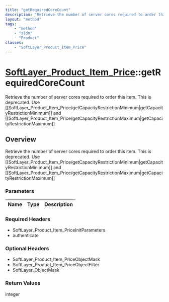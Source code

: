 ```yaml
---
title: "getRequiredCoreCount"
description: "Retrieve the number of server cores required to order this item. This is deprecated. Use [[SoftLayer_Product_Item_Price/... "
layout: "method"
tags:
    - "method"
    - "sldn"
    - "Product"
classes:
    - "SoftLayer_Product_Item_Price"
---
```

# [SoftLayer_Product_Item_Price](/reference/services/SoftLayer_Product_Item_Price)::getRequiredCoreCount

Retrieve the number of server cores required to order this item. This is deprecated. Use [[SoftLayer_Product_Item_Price/getCapacityRestrictionMinimum|getCapacityRestrictionMinimum]] and [[SoftLayer_Product_Item_Price/getCapacityRestrictionMaximum|getCapacityRestrictionMaximum]]


## Overview 
Retrieve the number of server cores required to order this item. This is deprecated. Use [[SoftLayer_Product_Item_Price/getCapacityRestrictionMinimum|getCapacityRestrictionMinimum]] and [[SoftLayer_Product_Item_Price/getCapacityRestrictionMaximum|getCapacityRestrictionMaximum]]

### Parameters 
|Name | Type | Description |
| --- | --- | --- |


### Required Headers
* SoftLayer_Product_Item_PriceInitParameters
* authenticate

### Optional Headers
* SoftLayer_Product_Item_PriceObjectMask
* SoftLayer_Product_Item_PriceObjectFilter
* SoftLayer_ObjectMask

### Return Values
integer

